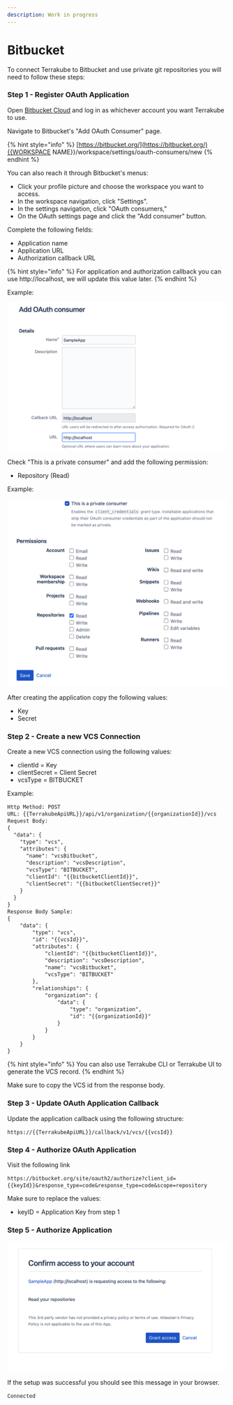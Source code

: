 ```yaml
---
description: Work in progress
---
```


# Bitbucket

To connect Terrakube to Bitbucket and use private git repositories you will need to follow these steps:

### Step 1 - Register OAuth Application

Open [Bitbucket Cloud](https://bitbucket.org/) and log in as whichever account you want Terrakube to use. 

Navigate to Bitbucket's "Add OAuth Consumer" page.

{% hint style="info" %}
[https://bitbucket.org/](https://bitbucket.org/){{WORKSPACE NAME}}/workspace/settings/oauth-consumers/new
{% endhint %}

You can also reach it through Bitbucket's menus:

* Click your profile picture and choose the workspace you want to access.
* In the workspace navigation, click "Settings".
* In the settings navigation, click "OAuth consumers," 
* On the OAuth settings page and click the "Add consumer" button.

Complete the following fields:

* Application name
* Application URL
* Authorization callback URL

{% hint style="info" %}
For application and authorization callback you can use http://localhost, we will update this value later.
{% endhint %}

Example:

![](../../.gitbook/assets/image%20%284%29.png)

Check "This is a private consumer" and add the following permission:

* Repository \(Read\)

Example: 

![](../../.gitbook/assets/image%20%288%29.png)

After creating the application copy the following values:

* Key
* Secret

### Step 2 - Create a new VCS Connection

Create a new VCS connection using the following values:

* clientId = Key 
* clientSecret = Client Secret 
* vcsType = BITBUCKET

Example: 

```text
Http Method: POST
URL: {{TerrakubeApiURL}}/api/v1/organization/{{organizationId}}/vcs
Request Body:
{
  "data": {
    "type": "vcs",
    "attributes": {
      "name": "vcsBitbucket",
      "description": "vcsDescription",
      "vcsType": "BITBUCKET",
      "clientId": "{{bitbucketClientId}}",
      "clientSecret": "{{bitbucketClientSecret}}"
    }
  }
}
Response Body Sample:
{
    "data": {
        "type": "vcs",
        "id": "{{vcsId}}",
        "attributes": {
            "clientId": "{{bitbucketClientId}}",
            "description": "vcsDescription",
            "name": "vcsBitbucket",
            "vcsType": "BITBUCKET"
        },
        "relationships": {
            "organization": {
                "data": {
                    "type": "organization",
                    "id": "{{organizationId}}"
                }
            }
        }
    }
}
```

{% hint style="info" %}
You can also use Terrakube CLI or Terrakube UI to generate the VCS record.
{% endhint %}

Make sure to copy the VCS id from the response body.

### Step 3 - Update OAuth Application Callback

Update the application callback using the following structure:

```text
https://{{TerrakubeApiURL}}/callback/v1/vcs/{{vcsId}}
```

### Step 4 - Authorize OAuth Application

Visit the following link

```text
https://bitbucket.org/site/oauth2/authorize?client_id={{keyId}}&response_type=code&response_type=code&scope=repository
```

Make sure to replace the values:

* keyID = Application Key from step 1

### Step 5 - Authorize Application

![](../../.gitbook/assets/image%20%289%29.png)

If the setup was successful you should see this message in your browser.

```text
Connected 
```

